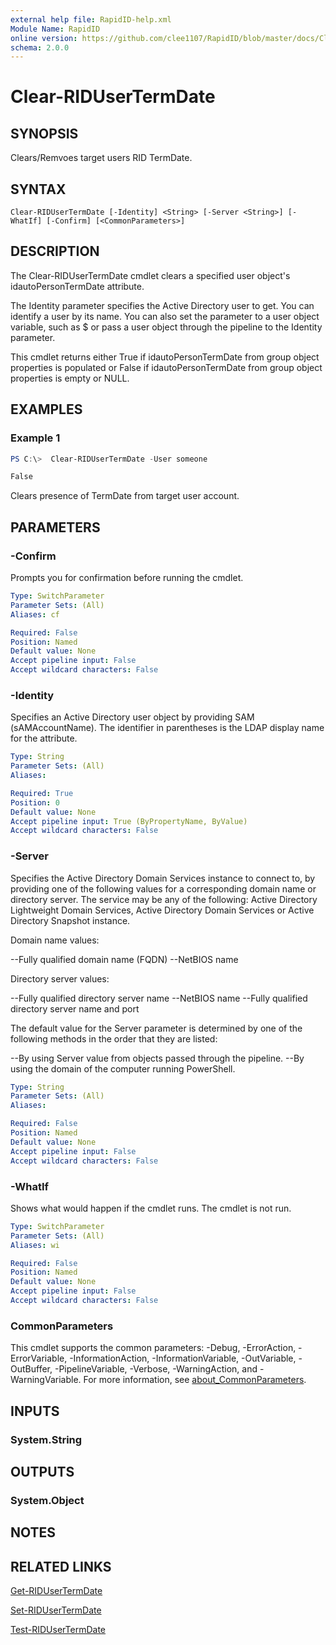 ```yaml
---
external help file: RapidID-help.xml
Module Name: RapidID
online version: https://github.com/clee1107/RapidID/blob/master/docs/Clear-RIDUserTermDate.md
schema: 2.0.0
---
```


# Clear-RIDUserTermDate

## SYNOPSIS
Clears/Remvoes target users RID TermDate.

## SYNTAX

```
Clear-RIDUserTermDate [-Identity] <String> [-Server <String>] [-WhatIf] [-Confirm] [<CommonParameters>]
```

## DESCRIPTION
The Clear-RIDUserTermDate cmdlet clears a specified user object's idautoPersonTermDate attribute.

The Identity parameter specifies the Active Directory user to get. You can identify a user by its name. You can also set the parameter to a user object variable, such as $<localGroupObject> or pass a user object through the pipeline to the Identity parameter.

This cmdlet returns either True if idautoPersonTermDate from group object properties is populated or False if idautoPersonTermDate from group object properties is empty or NULL.

## EXAMPLES

### Example 1
```powershell
PS C:\>  Clear-RIDUserTermDate -User someone

False
```

Clears presence of TermDate from target user account.

## PARAMETERS

### -Confirm
Prompts you for confirmation before running the cmdlet.

```yaml
Type: SwitchParameter
Parameter Sets: (All)
Aliases: cf

Required: False
Position: Named
Default value: None
Accept pipeline input: False
Accept wildcard characters: False
```

### -Identity
Specifies an Active Directory user object by providing SAM (sAMAccountName). The identifier in parentheses is the LDAP display name for the attribute.

```yaml
Type: String
Parameter Sets: (All)
Aliases:

Required: True
Position: 0
Default value: None
Accept pipeline input: True (ByPropertyName, ByValue)
Accept wildcard characters: False
```

### -Server
Specifies the Active Directory Domain Services instance to connect to, by providing one of the following values for a corresponding domain name or directory server. The service may be any of the following: Active Directory Lightweight Domain Services, Active Directory Domain Services or Active Directory Snapshot instance.

Domain name values:

--Fully qualified domain name (FQDN)
--NetBIOS name

Directory server values:

--Fully qualified directory server name
--NetBIOS name
--Fully qualified directory server name and port

The default value for the Server parameter is determined by one of the following methods in the order that they are listed:

--By using Server value from objects passed through the pipeline.
--By using the domain of the computer running PowerShell.

```yaml
Type: String
Parameter Sets: (All)
Aliases:

Required: False
Position: Named
Default value: None
Accept pipeline input: False
Accept wildcard characters: False
```

### -WhatIf
Shows what would happen if the cmdlet runs.
The cmdlet is not run.

```yaml
Type: SwitchParameter
Parameter Sets: (All)
Aliases: wi

Required: False
Position: Named
Default value: None
Accept pipeline input: False
Accept wildcard characters: False
```

### CommonParameters
This cmdlet supports the common parameters: -Debug, -ErrorAction, -ErrorVariable, -InformationAction, -InformationVariable, -OutVariable, -OutBuffer, -PipelineVariable, -Verbose, -WarningAction, and -WarningVariable. For more information, see [about_CommonParameters](http://go.microsoft.com/fwlink/?LinkID=113216).

## INPUTS

### System.String

## OUTPUTS

### System.Object
## NOTES

## RELATED LINKS
[Get-RIDUserTermDate](https://github.com/clee1107/RapidID/blob/master/docs/Get-RIDUserTermDate.md)

[Set-RIDUserTermDate](https://github.com/clee1107/RapidID/blob/master/docs/Set-RIDUserTermDate.md)

[Test-RIDUserTermDate](https://github.com/clee1107/RapidID/blob/master/docs/Test-RIDUserTermDate.md)